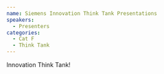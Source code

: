 ```yaml
---
name: Siemens Innovation Think Tank Presentations
speakers:
  - Presenters
categories:
  - Cat F
  - Think Tank
---
```


Innovation Think Tank!
